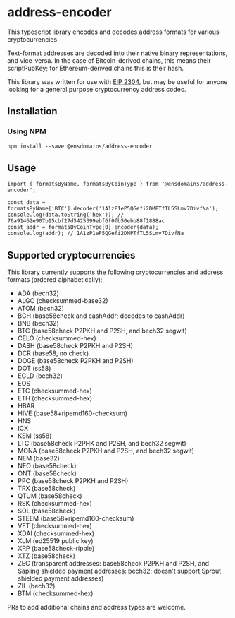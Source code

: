 # address-encoder
This typescript library encodes and decodes address formats for various cryptocurrencies.

Text-format addresses are decoded into their native binary representations, and vice-versa. In the case of Bitcoin-derived chains, this means their scriptPubKey; for Ethereum-derived chains this is their hash.

This library was written for use with [EIP 2304](https://eips.ethereum.org/EIPS/eip-2304), but may be useful for anyone looking for a general purpose cryptocurrency address codec.

## Installation

### Using NPM

```
npm install --save @ensdomains/address-encoder
```

## Usage

```
import { formatsByName, formatsByCoinType } from '@ensdomains/address-encoder';

const data = formatsByName['BTC'].decoder('1A1zP1eP5QGefi2DMPTfTL5SLmv7DivfNa');
console.log(data.toString('hex')); // 76a91462e907b15cbf27d5425399ebf6f0fb50ebb88f1888ac
const addr = formatsByCoinType[0].encoder(data);
console.log(addr); // 1A1zP1eP5QGefi2DMPTfTL5SLmv7DivfNa
```

## Supported cryptocurrencies

This library currently supports the following cryptocurrencies and address formats (ordered alphabetically):

 - ADA (bech32)
 - ALGO (checksummed-base32)
 - ATOM (bech32)
 - BCH (base58check and cashAddr; decodes to cashAddr)
 - BNB (bech32)
 - BTC (base58check P2PKH and P2SH, and bech32 segwit)
 - CELO (checksummed-hex)
 - DASH (base58check P2PKH and P2SH)
 - DCR (base58, no check)
 - DOGE (base58check P2PKH and P2SH)
 - DOT (ss58)
 - EGLD (bech32)
 - EOS
 - ETC (checksummed-hex)
 - ETH (checksummed-hex)
 - HBAR
 - HIVE (base58+ripemd160-checksum)
 - HNS
 - ICX
 - KSM (ss58)
 - LTC (base58check P2PHK and P2SH, and bech32 segwit)
 - MONA (base58check P2PKH and P2SH, and bech32 segwit)
 - NEM (base32)
 - NEO (base58check)
 - ONT (base58check)
 - PPC (base58check P2PKH and P2SH)
 - TRX (base58check)
 - QTUM (base58check)
 - RSK (checksummed-hex)
 - SOL (base58check)
 - STEEM (base58+ripemd160-checksum)
 - VET (checksummed-hex)
 - XDAI (checksummed-hex)
 - XLM (ed25519 public key)
 - XRP (base58check-ripple)
 - XTZ (base58check)
 - ZEC (transparent addresses: base58check P2PKH and P2SH, and Sapling shielded payment addresses: bech32; doesn't support Sprout shielded payment addresses)
 - ZIL (bech32)
 - BTM (checksummed-hex)

PRs to add additional chains and address types are welcome.

